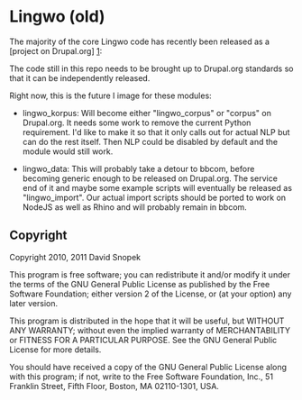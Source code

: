 Lingwo (old)
============

The majority of the core Lingwo code has recently been released as a [project on Drupal.org] [1]:

The code still in this repo needs to be brought up to Drupal.org standards so that it can
be independently released.

Right now, this is the future I image for these modules:

 * lingwo_korpus: Will become either "lingwo_corpus" or "corpus" on Drupal.org.  It needs some
   work to remove the current Python requirement.  I'd like to make it so that it only calls
   out for actual NLP but can do the rest itself.  Then NLP could be disabled by default and
   the module would still work.
 
 * lingwo_data: This will probably take a detour to bbcom, before becoming generic enough to be
   released on Drupal.org.  The service end of it and maybe some example scripts will eventually
   be released as "lingwo_import".  Our actual import scripts should be ported to work on NodeJS
   as well as Rhino and will probably remain in bbcom.

[1]: http://drupal.org/sandbox/dsnopek/1073982 "Lingwo dictionary project page on Drupal.org"

Copyright
---------

Copyright 2010, 2011 David Snopek

This program is free software; you can redistribute it and/or
modify it under the terms of the GNU General Public License
as published by the Free Software Foundation; either version 2
of the License, or (at your option) any later version.

This program is distributed in the hope that it will be useful,
but WITHOUT ANY WARRANTY; without even the implied warranty of
MERCHANTABILITY or FITNESS FOR A PARTICULAR PURPOSE.  See the
GNU General Public License for more details.

You should have received a copy of the GNU General Public License
along with this program; if not, write to the Free Software
Foundation, Inc., 51 Franklin Street, Fifth Floor, Boston, MA  02110-1301, USA.

